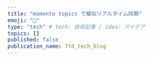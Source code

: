```yaml
---
title: "momento topics で擬似リアルタイム同期"
emoji: "🦁"
type: "tech" # tech: 技術記事 / idea: アイデア
topics: []
published: false
publication_name: ftd_tech_blog
---
```

